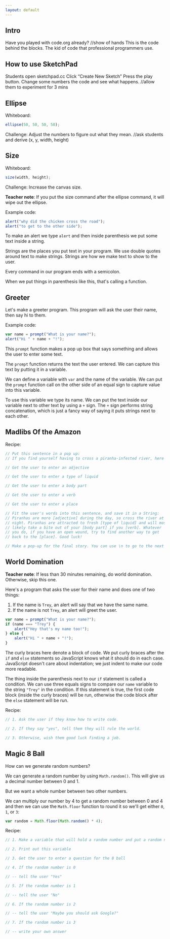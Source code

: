 ```yaml
---
layout: default
---
```


Intro
----
Have you played with code.org already?	//show of hands
This is the code behind the blocks. The kid of code that professional programmers use.

How to use SketchPad
--------------------
Students open sketchpad.cc
Click “Create New Sketch”
Press the play button.
Change some numbers the code and see what happens. //allow them to experiment for 3  mins

Ellipse
-------
Whiteboard: 
```js
ellipse(50, 50, 50, 50);
```
Challenge: Adjust the numbers to figure out what they mean.	//ask students and derive (x, y, width, height)

Size
----
Whiteboard:
```js
size(width, height);
```
Challenge: Increase the canvas size.

**Teacher note**: If you put the size command after the ellipse command, it will wipe out the ellipse.

Example code:

```js
alert("why did the chicken cross the road");
alert("to get to the other side");
```

To make an alert we type `alert` and then inside parenthesis we put some text inside a string.

Strings are the places you put text in your program.  We use double quotes around text to make strings.  Strings are how we make text to show to the user.

Every command in our program ends with a semicolon.

When we put things in parenthesis like this, that's calling a function.


Greeter
-------

Let's make a greeter program. This program will ask the user their name, then say hi to them.

Example code:

```js
var name = prompt("What is your name?");
alert("Hi " + name + "!");
```

This `prompt` function makes a pop up box that says something and allows the user to enter some text.

The `prompt` function returns the text the user entered.  We can capture this text by putting it in a variable.

We can define a variable with `var` and the name of the variable.  We can put the `prompt` function call on the other side of an equal sign to capture value into this variable.

To use this variable we type its name.  We can put the text inside our variable next to other text by using a `+` sign.  The `+` sign performs string concatenation, which is just a fancy way of saying it puts strings next to each other.


Madlibs Of the Amazon
---------------------

Recipe:

```js
// Put this sentence in a pop up:
// If you find yourself having to cross a piranha-infested river, here's how to do it...

// Get the user to enter an adjective

// Get the user to enter a type of liquid

// Get the user to enter a body part

// Get the user to enter a verb

// Get the user to enter a place

// Fit the user's words into this sentence, and save it in a String:
// Piranhas are more [adjective] during the day, so cross the river at
// night. Piranhas are attracted to fresh [type of liquid] and will most
// likely take a bite out of your [body part] if you [verb]. Whatever
// you do, if you have an open wound, try to find another way to get
// back to the [place]. Good luck!

// Make a pop-up for the final story. You can use \n to go to the next line.

```


World Domination
----------------

**Teacher note**: If less than 30 minutes remaining, do world domination. Otherwise, skip this one.

Here's a program that asks the user for their name and does one of two things:

1. If the name is `Trey`, an alert will say that we have the same name.
2. If the name is not `Trey`, an alert will greet the user.

```js
var name = prompt("What is your name?");
if (name === "Trey") {
    alert("Hey that's my name too!");
} else {
    alert("Hi " + name + "!");
}
```

The curly braces here denote a block of code.  We put curly braces after the `if` and `else` statements so JavaScript knows what it should do in each case.  JavaScript doesn't care about indentation; we just indent to make our code more readable.

The thing inside the parenthesis next to our `if` statement is called a condition. We can use three equals signs to compare our `name` variable to the string `"Trey"` in the condition.  If this statement is true, the first code block (inside the curly braces) will be run, otherwise the code block after the `else` statement will be run.

Recipe:

```js
// 1. Ask the user if they know how to write code.

// 2. If they say "yes", tell them they will rule the world.

// 3. Otherwise, wish them good luck finding a job.
```


Magic 8 Ball
------------

How can we generate random numbers?

We can generate a random number by using `Math.random()`.  This will give us a decimal number between 0 and 1.

But we want a whole number between two other numbers.

We can multiply our number by 4 to get a random number between 0 and 4 and then we can use the `Math.floor` function to round it so we'll get either `0`, `1`, or `3`:

```js
var random = Math.floor(Math.random() * 4);
```

Recipe:

```js
// 1. Make a variable that will hold a random number and put a random number into this variable using "Math.floor(Math.random() * 4);"

// 2. Print out this variable

// 3. Get the user to enter a question for the 8 ball

// 4. If the random number is 0

// -- tell the user "Yes"

// 5. If the random number is 1

// -- tell the user "No"

// 6. If the random number is 2

// -- tell the user "Maybe you should ask Google?"

// 7. If the random number is 3

// -- write your own answer
```
